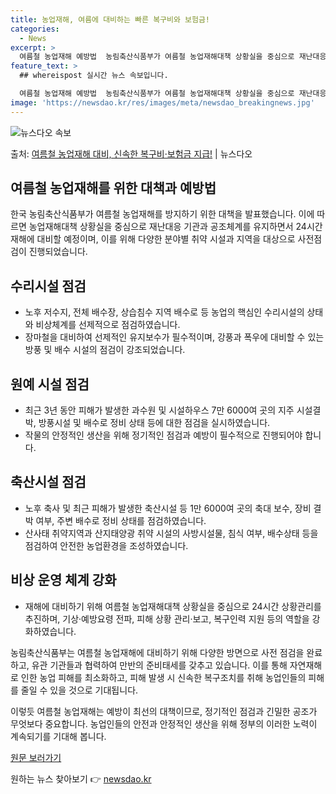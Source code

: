 ```yaml
---
title: 농업재해, 여름에 대비하는 빠른 복구비와 보험금!
categories:
  - News
excerpt: >
  여름철 농업재해 예방법  농림축산식품부가 여름철 농업재해대책 상황실을 중심으로 재난대응 기관과 공조체계를 유…
feature_text: >
  ## whereispost 실시간 뉴스 속보입니다.

  여름철 농업재해 예방법  농림축산식품부가 여름철 농업재해대책 상황실을 중심으로 재난대응 기관과 공조체계를 유…
image: 'https://newsdao.kr/res/images/meta/newsdao_breakingnews.jpg'
---
```


![뉴스다오 속보](https://newsdao.kr/res/images/meta/newsdao_breakingnews.jpg)

<p>출처: <a href="https://newsdao.kr/4249" rel="dofollow">여름철 농업재해 대비, 신속한 복구비·보험금 지급!</a> | 뉴스다오</p>

## 여름철 농업재해를 위한 대책과 예방법

한국 농림축산식품부가 여름철 농업재해를 방지하기 위한 대책을 발표했습니다. 이에 따르면 농업재해대책 상황실을 중심으로 재난대응 기관과 공조체계를 유지하면서 24시간 재해에 대비할 예정이며, 이를 위해 다양한 분야별 취약 시설과 지역을 대상으로 사전점검이 진행되었습니다.

## 수리시설 점검
- 노후 저수지, 전체 배수장, 상습침수 지역 배수로 등 농업의 핵심인 수리시설의 상태와 비상체계를 선제적으로 점검하였습니다. 
- 장마철을 대비하여 선제적인 유지보수가 필수적이며, 강풍과 폭우에 대비할 수 있는 방풍 및 배수 시설의 점검이 강조되었습니다.

## 원예 시설 점검
- 최근 3년 동안 피해가 발생한 과수원 및 시설하우스 7만 6000여 곳의 지주 시설결박, 방풍시설 및 배수로 정비 상태 등에 대한 점검을 실시하였습니다. 
- 작물의 안정적인 생산을 위해 정기적인 점검과 예방이 필수적으로 진행되어야 합니다.

## 축산시설 점검
- 노후 축사 및 최근 피해가 발생한 축산시설 등 1만 6000여 곳의 축대 보수, 장비 결박 여부, 주변 배수로 정비 상태를 점검하였습니다. 
- 산사태 취약지역과 산지태양광 취약 시설의 사방시설물, 침식 여부, 배수상태 등을 점검하여 안전한 농업환경을 조성하였습니다.

## 비상 운영 체계 강화
- 재해에 대비하기 위해 여름철 농업재해대책 상황실을 중심으로 24시간 상황관리를 추진하며, 기상·예방요령 전파, 피해 상황 관리·보고, 복구인력 지원 등의 역할을 강화하였습니다.

농림축산식품부는 여름철 농업재해에 대비하기 위해 다양한 방면으로 사전 점검을 완료하고, 유관 기관들과 협력하여 만반의 준비태세를 갖추고 있습니다. 이를 통해 자연재해로 인한 농업 피해를 최소화하고, 피해 발생 시 신속한 복구조치를 취해 농업인들의 피해를 줄일 수 있을 것으로 기대됩니다.

이렇듯 여름철 농업재해는 예방이 최선의 대책이므로, 정기적인 점검과 긴밀한 공조가 무엇보다 중요합니다. 농업인들의 안전과 안정적인 생산을 위해 정부의 이러한 노력이 계속되기를 기대해 봅니다.

[원문 보러가기](https://newsdao.kr/4249) 

원하는 뉴스 찾아보기 👉 <a href="https://newsdao.kr" rel="dofollow">newsdao.kr</a>


